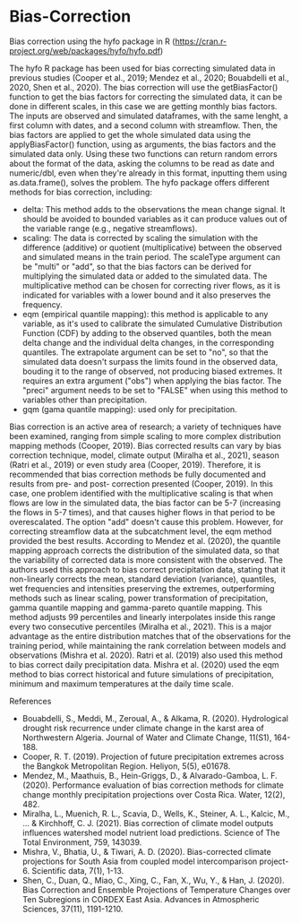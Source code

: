 # Bias-Correction
Bias correction using the hyfo package in R (https://cran.r-project.org/web/packages/hyfo/hyfo.pdf)

The hyfo R package has been used for bias correcting simulated data in previous studies (Cooper et al., 2019; Mendez et al., 2020; Bouabdelli et
al., 2020, Shen et al., 2020). The bias correction will use the getBiasFactor() function to get the bias factors for correcting the simulated data, 
it can be done in different scales, in this case we are getting monthly bias factors. The inputs are observed and simulated dataframes, with the same 
lenght, a first column with dates, and a second column with streamflow. Then, the bias factors are applied to get the whole simulated data using the 
applyBiasFactor() function, using as arguments, the bias factors and the simulated data only. Using these two functions can return random errors 
about the format of the data, asking the columns to be read as date and numeric/dbl, even when they're already in this format, inputting them using 
as.data.frame(), solves the problem.
The hyfo package offers different methods for bias correction, including:
- delta: This method adds to the observations the mean change signal. It should be avoided to bounded variables as it can produce values out of the 
variable range (e.g., negative streamflows).
- scaling: The data is corrected by scaling the simulation with the difference (additive) or quotient (multiplicative) between the observed and 
simulated means in the train period. The scaleType argument can be "multi" or "add", so that the bias factors can be derived for multiplying the 
simulated data or added to the simulated data. The multiplicative method can be chosen for correcting river flows, as it is indicated for variables with 
a lower bound and it also preserves the frequency. 
- eqm (empirical quantile mapping): this method is applicable to any variable, as it's used to calibrate the simulated Cumulative Distribution Function 
(CDF) by adding to the observed quantiles, both the mean delta change and the individual delta changes, in the corresponding quantiles. The extrapolate 
argument can be set to "no", so that the simulated data doesn't surpass the limits found in the observed data, bouding it to the range of observed, not
producing biased extremes. It requires an extra argument ("obs") when applying the bias factor. The "preci" argument needs to be set to "FALSE" when using 
this method to variables other than precipitation.
- gqm (gama quantile mapping): used only for precipitation.


Bias correction is an active area of research; a variety of techniques have been examined, ranging from simple scaling to more complex distribution mapping 
methods (Cooper, 2019). Bias corrected results can vary by bias correction technique, model, climate output (Miralha et al., 2021), season (Ratri et al., 2019)
or even study area (Cooper, 2019). Therefore, it is recommended that bias correction methods be fully documented and results from pre- and post- correction 
presented (Cooper, 2019).
In this case, one problem identified with the multiplicative scaling is that when flows are low in the simulated data, the bias factor can be 5-7 (increasing the 
flows in 5-7 times), and that causes higher flows in that period to be overescalated. The option "add" doesn't cause this problem. However, for correcting streamflow 
data at the subcatchment level, the eqm method provided the best results. According to Mendez et al. (2020), the quantile mapping approach corrects the distribution 
of the simulated data, so that the variability of corrected data is more consistent with the observed. The authors used this approach to bias correct precipitation 
data, stating that it non-linearly corrects the mean, standard deviation (variance), quantiles, wet frequencies and intensities preserving the extremes, outperforming 
methods such as linear scaling, power transformation of precipitation, gamma quantile mapping and gamma-pareto quantile mapping. 
This method adjusts 99 percentiles and linearly interpolates inside this range every two consecutive percentiles (Miralha et al., 2021). This is a major advantage
as the entire distribution matches that of the observations for the training period, while maintaining the rank correlation between models and observations 
(Mishra et al. 2020). Ratri et al. (2019) also used this method to bias correct daily precipitation data. Mishra et al. (2020) used the eqm method to bias correct 
historical and future simulations of precipitation, minimum and maximum temperatures at the daily time scale. 

References

- Bouabdelli, S., Meddi, M., Zeroual, A., & Alkama, R. (2020). Hydrological drought risk recurrence under climate change in the karst area of Northwestern Algeria. Journal of Water and Climate Change, 11(S1), 164-188.
- Cooper, R. T. (2019). Projection of future precipitation extremes across the Bangkok Metropolitan Region. Heliyon, 5(5), e01678.
- Mendez, M., Maathuis, B., Hein-Griggs, D., & Alvarado-Gamboa, L. F. (2020). Performance evaluation of bias correction methods for climate change monthly precipitation projections over Costa Rica. Water, 12(2), 482.
- Miralha, L., Muenich, R. L., Scavia, D., Wells, K., Steiner, A. L., Kalcic, M., ... & Kirchhoff, C. J. (2021). Bias correction of climate model outputs influences watershed model nutrient load predictions. Science of The Total Environment, 759, 143039.
- Mishra, V., Bhatia, U., & Tiwari, A. D. (2020). Bias-corrected climate projections for South Asia from coupled model intercomparison project-6. Scientific data, 7(1), 1-13.
- Shen, C., Duan, Q., Miao, C., Xing, C., Fan, X., Wu, Y., & Han, J. (2020). Bias Correction and Ensemble Projections of Temperature Changes over Ten Subregions in CORDEX East Asia. Advances in Atmospheric Sciences, 37(11), 1191-1210.
